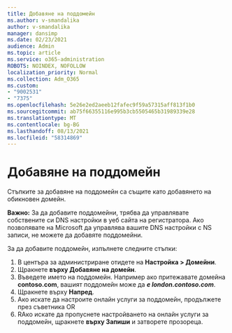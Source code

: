```yaml
---
title: Добавяне на поддомейн
ms.author: v-smandalika
author: v-smandalika
manager: dansimp
ms.date: 02/23/2021
audience: Admin
ms.topic: article
ms.service: o365-administration
ROBOTS: NOINDEX, NOFOLLOW
localization_priority: Normal
ms.collection: Adm_O365
ms.custom:
- "9002531"
- "7375"
ms.openlocfilehash: 5e26e2ed2aeeb12fafec9f59a57315aff813f1b0
ms.sourcegitcommit: ab75f66355116e995b3cb5505465b31989339e28
ms.translationtype: MT
ms.contentlocale: bg-BG
ms.lasthandoff: 08/13/2021
ms.locfileid: "58314869"
---
```

# <a name="add-a-subdomain"></a>Добавяне на поддомейн

Стъпките за добавяне на поддомейн са същите като добавянето на обикновен домейн. 

**Важно:** За да добавите поддомейни, трябва да управлявате собствените си DNS настройки в уеб сайта на регистратора. Ако позволявате на Microsoft да управлява вашите DNS настройки с NS записи, не можете да добавяте поддомейни. 

За да добавите поддомейн, изпълнете следните стъпки:

1. В центъра за администриране отидете на **Настройка > Домейни**.
2. Щракнете **върху Добавяне на домейн**.
3. Въведете името на поддомейн. Например ако притежавате домейна **contoso.com**, вашият поддомейн може да **_е london.contoso.com_**.
4. Щракнете върху **Напред**.
5. Ако искате да настроите онлайн услуги за поддомейн, продължете през съветника OR
6. RАко искате да пропуснете настройването на онлайн услуги за поддомейн, щракнете **върху Запиши** и затворете прозореца.

